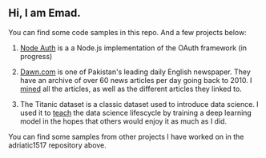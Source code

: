 ## Hi, I am Emad.

You can find some code samples in this repo. And a few projects below:

1. [Node Auth](https://github.com/adriatic1517/node_auth) is a a Node.js implementation of the OAuth framework (in progress)

2. [Dawn.com](http://www.dawn.com) is one of Pakistan's leading daily English newspaper. They have an archive of over 60 news articles per day going back to 2010. I   [mined](https://colab.research.google.com/drive/14Frh3Yq33bXFHG0fRT8xx05hRckbzwrA?usp=sharing)
 all the articles, as well as the different articles they linked to.


3. The Titanic dataset is a classic dataset used to introduce data science. I used it to [teach](https://colab.research.google.com/drive/1grXmv8FX9u2acqSb_3YcjpRT1x63RMsB?usp=sharing) the data science lifescycle by training a deep learning model in the hopes that others would enjoy it as much as I did.




You can find some samples from other projects I have worked on in the adriatic1517 repository above.



 

